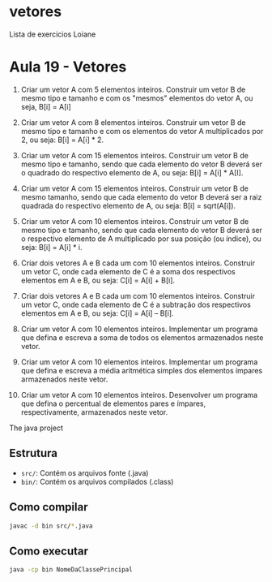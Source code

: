 # vetores
Lista de exercicios Loiane

# Aula 19 - Vetores
1.  Criar um vetor A com 5 elementos inteiros. Construir um vetor B de 
mesmo tipo e tamanho e com os "mesmos" elementos do vetor A, ou 
seja, B[i] = A[i]

2. Criar um vetor A com 8 elementos inteiros. Construir um vetor B de 
mesmo tipo e tamanho e com os elementos do vetor A multiplicados 
por 2, ou seja: B[i] = A[i] * 2.

3. Criar um vetor A com 15 elementos inteiros. Construir um vetor B de 
mesmo tipo e tamanho, sendo que cada elemento do vetor B deverá 
ser o quadrado do respectivo elemento de A, ou seja: 
B[i] = A[i] * A[I]. 

4. Criar um vetor A com 15 elementos inteiros. Construir um vetor B de 
mesmo tamanho, sendo que cada elemento do vetor B deverá ser a 
raiz quadrada do respectivo elemento de A, ou seja: 
B[i] = sqrt(A[i]). 

5. Criar um vetor A com 10 elementos inteiros. Construir um vetor B de 
mesmo tipo e tamanho, sendo que cada elemento do vetor B deverá 
ser o respectivo elemento de A multiplicado por sua posição (ou 
índice), ou seja: 
B[i] = A[i] * i. 

6. Criar dois vetores A e B cada um com 10 elementos inteiros. Construir 
um vetor C, onde cada elemento de C é a soma dos respectivos 
elementos em A e B, ou seja: 
C[i] = A[i] + B[i].

7. Criar dois vetores A e B cada um com 10 elementos inteiros. Construir 
um vetor C, onde cada elemento de C é a subtração dos respectivos 
elementos em A e B, ou seja: 
C[i] = A[i] – B[i].

12. Criar um vetor A com 10 elementos inteiros. Implementar um programa 
que defina e escreva a soma de todos os elementos armazenados 
neste vetor. 

14. Criar um vetor A com 10 elementos inteiros. Implementar um programa 
que defina e escreva a média aritmética simples dos elementos 
ímpares armazenados neste vetor. 

15. Criar um vetor A com 10 elementos inteiros. Desenvolver um programa que defina o percentual de elementos pares e ímpares, respectivamente, armazenados neste vetor.

The java project

## Estrutura

- `src/`: Contém os arquivos fonte (.java)
- `bin/`: Contém os arquivos compilados (.class)

## Como compilar

```bash
javac -d bin src/*.java
```

## Como executar

```bash
java -cp bin NomeDaClassePrincipal
```
